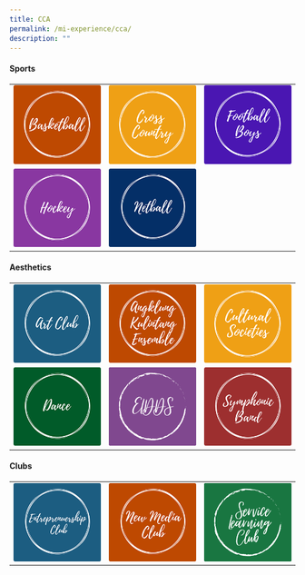 ```yaml
---
title: CCA
permalink: /mi-experience/cca/
description: ""
---
```

<h4><strong>Sports</strong></h4>
<div>
<table style="border-collapse: collapse; width: 100%;" border="0">
<tbody>
<tr>
<td style="width: 33.3333%; border:0px;"><a href="/mi-experience/cca/sports/basketball"><img src="/images/cca2.png"></a></td>
<td style="width: 33.3333%; border:0px;"><a href="/mi-experience/cca/sports/cross-country"><img src="/images/cca3.png"></a></td>
<td style="width: 33.3333%; border:0px;"><a href="/mi-experience/cca/sports/football-boys"><img src="/images/cca5.png"></a></td>
</tr>
<tr>
<td style="width: 33.3333%; border:0px;"><a href="/mi-experience/cca/sports/hockey"><img src="/images/cca7.png"></a></td>
<td style="width: 33.3333%; border:0px;"><a href="/mi-experience/cca/sports/netball"><img src="/images/cca8.png"></a></td>
<td style="width: 33.3333%;">&nbsp;</td>
</tr>
</tbody>
</table>
</div>

<h4><strong>Aesthetics</strong></h4>
<div>
<table style="border-collapse: collapse; width: 100%;" border="0">
<tbody>
<tr>
<td style="width: 33.3333%;"><a href="/mi-experience/cca/aesthetics/art-club"><img src="/images/cca9.png"></a></td>
<td style="width: 33.3333%; border:0px;"><a href="/mi-experience/cca/aesthetics/cultural-studies"><img src="/images/cca10.png"></a></td>
<td style="width: 33.3333%; border:0px;"><a href="/mi-experience/cca/aesthetics/angklung-kulintang-ensemble"><img src="/images/cca11.png"></a></td>
</tr>
<tr>
<td style="width: 33.3333%; border:0px;"><a href="/mi-experience/cca/aesthetics/dance"><img src="/images/cca12.png"></a></td>
<td style="width: 33.3333%; border:0px;"><a href="/mi-experience/cca/aesthetics/eldds"><img src="/images/cca-22.png"></a></td>
<td style="width: 33.3333%; border:0px;"><a href="/mi-experience/cca/aesthetics/symphonic-band"><img src="/images/cca14.png"></a></td>
</tr>
</tbody>
</table>
</div>

<h4><strong>Clubs</strong></h4>
<div>
<table style="border-collapse: collapse; width: 100%;" border="0">
<tbody>
<tr>
<td style="width: 33.3333%;"><a href="/mi-experience/cca/clubs/entrepreneurship-club"><img src="/images/cca15.png"></a></td>
<td style="width: 33.3333%;"><a href="/mi-experience/cca/clubs/new-media-club"><img src="/images/cca16.png"></a></td>
<td style="width: 33.3333%;"><a href="/mi-experience/cca/clubs/service-learning-club"><img src="/images/cca-21.png"></a></td>
</tr>
</tbody>
</table>
</div>